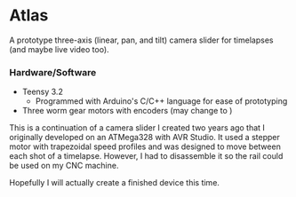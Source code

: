 # Atlas

A prototype three-axis (linear, pan, and tilt) camera slider for timelapses (and maybe live video too).

### Hardware/Software
- Teensy 3.2
    - Programmed with Arduino's C/C++ language for ease of prototyping
- Three worm gear motors with encoders (may change to )

This is a continuation of a camera slider I created two years ago that I originally developed on an ATMega328 with AVR Studio. It used a stepper motor with trapezoidal speed profiles and was designed to move between each shot of a timelapse. However, I had to disassemble it so the rail could be used on my CNC machine.

Hopefully I will actually create a finished device this time.